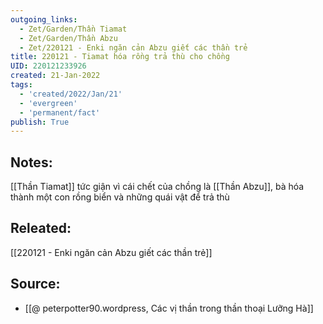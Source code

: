 ```yaml
---
outgoing_links:
  - Zet/Garden/Thần Tiamat
  - Zet/Garden/Thần Abzu
  - Zet/220121 - Enki ngăn cản Abzu giết các thần trẻ
title: 220121 - Tiamat hóa rồng trả thù cho chồng
UID: 220121233926
created: 21-Jan-2022
tags:
  - 'created/2022/Jan/21'
  - 'evergreen'
  - 'permanent/fact'
publish: True
---
```

## Notes:
[[Thần Tiamat]] tức giận vì cái chết của chồng là [[Thần Abzu]], bà hóa thành một con rồng biển và những quái vật để trả thù
## Releated:
[[220121 - Enki ngăn cản Abzu giết các thần trẻ]]
## Source:
- [[@ peterpotter90.wordpress, Các vị thần trong thần thoại Lưỡng Hà]]

